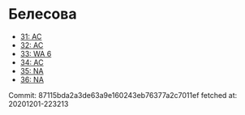 # Белесова
- [31: AC](31.md)
- [32: AC](32.md)
- [33: WA 6](33.md)
- [34: AC](34.md)
- [35: NA](35.md)
- [36: NA](36.md)

Commit: 87115bda2a3de63a9e160243eb76377a2c7011ef
 fetched at: 20201201-223213
